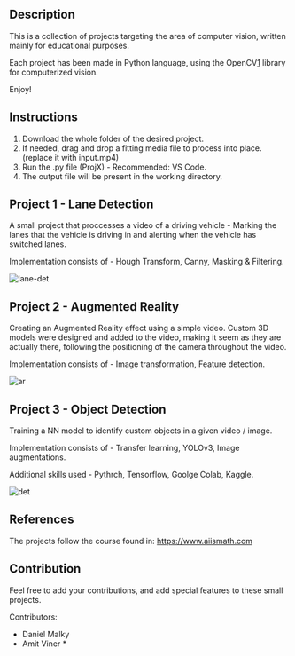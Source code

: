 ## Description

This is a collection of projects targeting the area of computer vision, written mainly for educational purposes.

Each project has been made in Python language, using the OpenCV[1] library for computerized vision.

Enjoy!

## Instructions

1. Download the whole folder of the desired project.
2. If needed, drag and drop a fitting media file to process into place. (replace it with input.mp4)
3. Run the .py file (ProjX) - Recommended: VS Code.
4. The output file will be present in the working directory.

## Project 1 - Lane Detection

A small project that proccesses a video of a driving vehicle - Marking the lanes that the vehicle is driving in
and alerting when the vehicle has switched lanes.

Implementation consists of - Hough Transform, Canny, Masking & Filtering.

![lane-det](https://user-images.githubusercontent.com/79100490/147983691-30398ba5-3293-40af-9475-ca6e06f527a8.gif)

## Project 2 - Augmented Reality

Creating an Augmented Reality effect using a simple video. Custom 3D models were designed and added to the video,
making it seem as they are actually there, following the positioning of the camera throughout the video.

Implementation consists of - Image transformation, Feature detection.

![ar](https://user-images.githubusercontent.com/79100490/147984303-31d8b513-061b-41af-af32-2773ed9b6d35.gif)

## Project 3 - Object Detection

Training a NN model to identify custom objects in a given video / image.

Implementation consists of - Transfer learning, YOLOv3, Image augmentations.

Additional skills used - Pythrch, Tensorflow, Goolge Colab, Kaggle.

![det](https://user-images.githubusercontent.com/79100490/154816715-2c87595c-ad44-4349-96d8-e52921ce337e.gif)


## References

The projects follow the course found in: https://www.aiismath.com

## Contribution

Feel free to add your contributions, and add special features to these small projects.

Contributors:
- Daniel Malky
- Amit Viner *

[1]: https://opencv.org/
